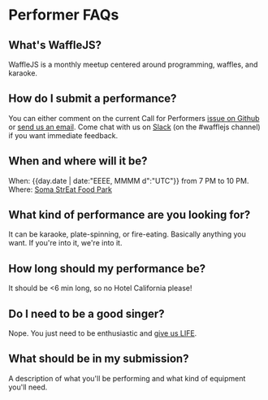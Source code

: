 Performer FAQs
==============
<title>· Performer FAQs</title>

What's WaffleJS?
----------------
WaffleJS is a monthly meetup centered around programming, waffles, and karaoke.

How do I submit a performance?
------------------------------
You can either comment on the current Call for Performers [issue on Github][1] or
[send us an email][2]. Come chat with us on [Slack][3] (on the #wafflejs
channel) if you want immediate feedback.

[1]: https://github.com/wafflejs/wafflejs.github.io/issues
[2]: mailto:perform@wafflejs.com
[3]: http://slack.borojs.com

When and where will it be?
--------------------------
When: {{day.date | date:"EEEE, MMMM d":"UTC"}} from 7 PM to 10 PM.  
Where: [Soma StrEat Food Park][4]

[4]: https://goo.gl/maps/0gkOe

What kind of performance are you looking for?
---------------------------------------------
It can be karaoke, plate-spinning, or fire-eating. Basically anything you want. If you're into it, we're into it.

How long should my performance be?
----------------------------------
It should be <6 min long, so no Hotel California please!

Do I need to be a good singer?
------------------------------
Nope. You just need to be enthusiastic and [give us LIFE](https://ioneglobalgrind.files.wordpress.com/2014/05/yasss.gif?w=771&h=435).

What should be in my submission?
--------------------------------
A description of what you'll be performing and what kind of equipment you'll need.
